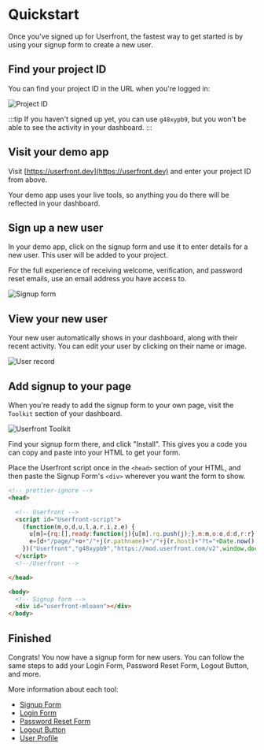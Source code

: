 # Quickstart

Once you've signed up for Userfront, the fastest way to get started is by using your signup form to create a new user.

## Find your project ID

You can find your project ID in the URL when you're logged in:

![Project ID](https://res.cloudinary.com/component/image/upload/v1583347563/guide/project_id_ilsrsa.png)

:::tip
If you haven't signed up yet, you can use `g48xypb9`, but you won't be able to see the activity in your dashboard.
:::

## Visit your demo app

Visit [https://userfront.dev](https://userfront.dev) and enter your project ID from above.

Your demo app uses your live tools, so anything you do there will be reflected in your dashboard.

## Sign up a new user

In your demo app, click on the signup form and use it to enter details for a new user. This user will be added to your project.

For the full experience of receiving welcome, verification, and password reset emails, use an email address you have access to.

![Signup form](https://res.cloudinary.com/component/image/upload/w_300/v1582158400/signup_rntzec.png)

## View your new user

Your new user automatically shows in your dashboard, along with their recent activity. You can edit your user by clicking on their name or image.

![User record](https://res.cloudinary.com/component/image/upload/v1583358861/guide/user_record.png)

## Add signup to your page

When you're ready to add the signup form to your own page, visit the `Toolkit` section of your dashboard.

![Userfront Toolkit](https://res.cloudinary.com/component/image/upload/v1583359227/guide/menu.png)

Find your signup form there, and click "Install". This gives you a code you can copy and paste into your HTML to get your form.

Place the Userfront script once in the `<head>` section of your HTML, and then paste the Signup Form's `<div>` wherever you want the form to show.

```html
<!-- prettier-ignore -->
<head>

  <!-- Userfront -->
  <script id="Userfront-script">
    (function(m,o,d,u,l,a,r,i,z,e) {
      u[m]={rq:[],ready:function(j){u[m].rq.push(j);},m:m,o:o,d:d,r:r};function j(s){return encodeURIComponent(btoa(s));}z=l.getElementById(m+"-"+a);r=u.location;
      e=[d+"/page/"+o+"/"+j(r.pathname)+"/"+j(r.host)+"?t="+Date.now(),d];e.map(function(w){i=l.createElement(a);i.defer=1;i.src=w;z.parentNode.insertBefore(i,z);});u.amvartem=m;
    })("Userfront","g48xypb9","https://mod.userfront.com/v2",window,document,"script");
  </script>
  <!--/Userfront -->

</head>

<body>
  <!-- Signup form -->
  <div id="userfront-mloaon"></div>
</body>
```

## Finished

Congrats! You now have a signup form for new users. You can follow the same steps to add your Login Form, Password Reset Form, Logout Button, and more.

More information about each tool:

- [Signup Form](/guide/signup.html)
- [Login Form](/guide/login.html)
- [Password Reset Form](/guide/reset.html)
- [Logout Button](/guide/logout.html)
- [User Profile](/guide/profile.html)
